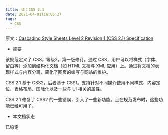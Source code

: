 ```yaml
---
title: 读：CSS 2.1
date: 2021-04-01T16:05:27
tags:
  - CSS
---
```


原文：[Cascading Style Sheets Level 2 Revision 1 (CSS 2.1) Specification](https://www.w3.org/TR/CSS2/)

- 摘要

该规范定义了 CSS，等级2，第一版修订。通过 CSS，用户可以将样式（字体、留白等）添加到结构化文档（如 HTML 文档与 XML 应用）上。通过将文档的表现样式与内容分离，简化了网页的编写与网站的维护。

CSS 2.1 基于 CSS2，后者基于 CSS1。支持针对不同媒介使用不同样式、内容定位、表格布局、国际化以及一些与 UI 相关的属性。

CSS 2.1 修复了 CSS2 的一些错误，引入了一些新功能。且在规范发布时，这些功能已经可用了。

- 本文档状态

已稳定
